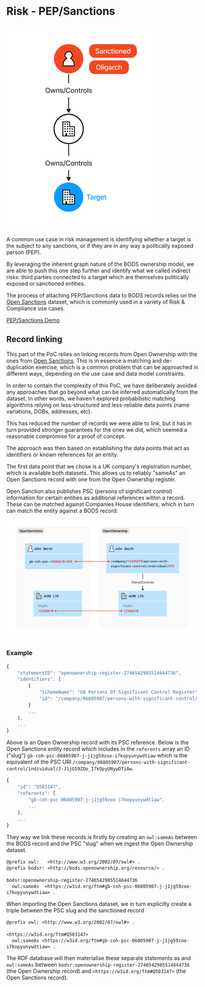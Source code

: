 # Risk - PEP/Sanctions

<img src="diagrams/use-case-peps-ubo.png" width="400"/>

A common use case in risk management is identifying whether a target is the subject to any sanctions, or if they are in
any way a politically exposed person (PEP).

By leveraging the inherent graph nature of the BODS ownership model, we are able to push this one step further and identify
what we called indirect risks: third parties connected to a target which are themselves politically exposed or sanctioned entities.

The process of attaching PEP/Sanctions data to BODS records relies on the [Open Sanctions](https://www.opensanctions.org/)
dataset, which is commonly used in a variety of Risk & Compliance use cases.

[PEP/Sanctions Demo](https://drive.google.com/file/d/1LRqfMuaQriMdqGA8T8jY3Ga6-iwDnHYw/view?usp=drive_link)

## Record linking
This part of the PoC relies on linking records from Open Ownership with the ones from [Open Sanctions](https://www.opensanctions.org/). 
This is in essence a matching and de-duplication exercise, which is a common problem that can be approached in different ways, depending
on the use case and data model constraints.

In order to contain the complexity of this PoC, we have deliberately avoided any approaches that go beyond what can be
inferred automatically from the dataset. In other words, we haven't explored probabilistic matching algorithms relying on
less-structured and less-reliable data points (name variations, DOBs, addresses, etc). 

This has reduced the number of records we were able to link, but it has in turn provided stronger guarantees
for the ones we did, which seemed a reasonable compromise for a proof of concept.

The approach was then based on establishing the data points that act as identifiers or known references for an entity.

The first data point that we chose is a UK company's registration number, which is available both datasets.
This allows us to reliably "sameAs" an Open Sanctions record with one from the Open Ownership register.

Open Sanction also publishes PSC (persons of significant control) information for certain entities as additional 
references within a record. These can be matched against Companies House identifiers, which in turn can match the entity against a BODS record.

![](diagrams/record-linking-opensanctions.png)

### Example
```js
{
    "statementID": "openownership-register-2746542985514644736",
    "identifiers": [
        {
            "schemeName": "GB Persons Of Significant Control Register",
            "id": "/company/06805907/persons-with-significant-control/individual/J-J1jG59ZOo_I7kOpyUNywDTiAw"
        }
        ...
    ],
    ...
}
```

Above is an Open Ownership record with its PSC reference. Below is the Open Sanctions entity record which includes in the
`referents` array an ID ("slug") `gb-coh-psc-06805907-j-j1jg59zoo-i7kopyunywdtiaw` which is the equivalent of the PSC URI
`/company/06805907/persons-with-significant-control/individual/J-J1jG59ZOo_I7kOpyUNywDTiAw`.

```js
{
    "id": "Q503147",
    "referents": [
        "gb-coh-psc-06805907-j-j1jg59zoo-i7kopyunywdtiaw",
        ...
    ],
    ...
}
```

They way we link these records is firstly by creating an `owl:sameAs` between the BODS record and the PSC "slug" when
we ingest the Open Ownership dataset.

```turtle
@prefix owl:   <http://www.w3.org/2002/07/owl#> .
@prefix bodsr: <http://bods.openownership.org/resource/> .

bodsr:openownership-register-2746542985514644736
  owl:sameAs  <https://w3id.org/ftm#gb-coh-psc-06805907-j-j1jg59zoo-i7kopyunywdtiaw> .
```

When importing the Open Sanctions dataset, we in turn explicitly create a triple between the PSC slug and the sanctioned
record
```turtle
@prefix owl: <http://www.w3.org/2002/07/owl#> .

<https://w3id.org/ftm#Q503147>
  owl:sameAs <https://w3id.org/ftm#gb-coh-psc-06805907-j-j1jg59zoo-i7kopyunywdtiaw> .
```

The RDF database will then materialise these separate statements as and `owl:sameAs` between `bodsr:openownership-register-2746542985514644736` (the Open Ownership record) 
and `<https://w3id.org/ftm#Q503147>` (the Open Sanctions record).
